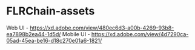 # FLRChain-assets

Web UI - https://xd.adobe.com/view/480ec6d3-a00b-4269-93b8-ea7898b2ea44-1d5d/
Mobile UI - https://xd.adobe.com/view/4d7290ca-05ad-45ea-be16-d18c270e01a6-1821/
